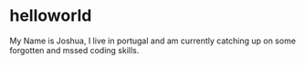 # helloworld
My Name is Joshua, I live in portugal and am currently catching up on some forgotten and mssed coding skills.
